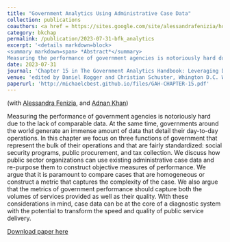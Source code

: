 ```yaml
---
title: "Government Analytics Using Administrative Case Data"
collection: publications
coauthors: <a href = https://sites.google.com/site/alessandrafenizia/home>Alessandra Fenizia</a>, and <a href = https://adnanqkhan.com/>Adnan Khan</a>
category: bkchap
permalink: /publication/2023-07-31-bfk_analytics
excerpt: '<details markdown=block>
<summary markdown=span> *Abstract*</summary> 
Measuring the performance of government agencies is notoriously hard due to the lack of comparable data. At the same time, governments around the world generate an immense amount of data that detail their day-to-day operations. In this chapter we focus on three functions of government that represent the bulk of their operations and that are fairly standardized: social security programs, public procurement, and tax collection. We discuss how public sector organizations can use existing administrative case data and re-purpose them to construct objective measures of performance. We argue that it is paramount to compare cases that are homogeneous or construct a metric that captures the complexity of the case. We also argue that the metrics of government performance should capture both the volumes of services provided as well as their quality. With these considerations in mind, case data can be at the core of a diagnostic system with the potential to transform the speed and quality of public service delivery.'
date: 2023-07-31
journal: 'Chapter 15 in The Government Analytics Handbook: Leveraging Data to Strengthen Public Administration'
venue: 'edited by Daniel Rogger and Christian Schuster, Whington D.C. World Bank'
paperurl: 'http://michaelcbest.github.io/files/GAH-CHAPTER-15.pdf'
---
```

(with <a href = https://sites.google.com/site/alessandrafenizia/home>Alessandra Fenizia</a>, and <a href = https://adnanqkhan.com/>Adnan Khan</a>)

 
Measuring the performance of government agencies is notoriously hard due to the lack of comparable data. At the same time, governments around the world generate an immense amount of data that detail their day-to-day operations. In this chapter we focus on three functions of government that represent the bulk of their operations and that are fairly standardized: social security programs, public procurement, and tax collection. We discuss how public sector organizations can use existing administrative case data and re-purpose them to construct objective measures of performance. We argue that it is paramount to compare cases that are homogeneous or construct a metric that captures the complexity of the case. We also argue that the metrics of government performance should capture both the volumes of services provided as well as their quality. With these considerations in mind, case data can be at the core of a diagnostic system with the potential to transform the speed and quality of public service delivery.

[Download paper here](http://michaelcbest.github.io/files/GAH-CHAPTER-15.pdf)
